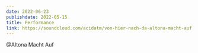 ```yaml
---
date: 2022-06-23
publishdate: 2022-05-15
title: Performance
link: https://soundcloud.com/acidatm/von-hier-nach-da-altona-macht-auf
---
```

@Altona Macht Auf
